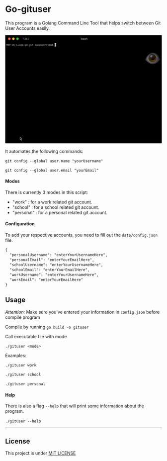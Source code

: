# Go-gituser

This program is a Golang Command Line Tool that helps switch between Git User Accounts easily.

![](demo.gif)

It automates the following commands:

```
git config --global user.name "yourUsername"
```

```
git config --global user.email "yourEmail"
```

#### Modes

There is currently 3 modes in this script:

- "work" : for a work related git account.
- "school" : for a school related git account.
- "personal" : for a personal related git account.

#### Configuration

To add your respective accounts, you need to fill out the `data/config.json` file.

```
{
  "personalUsername": "enterYourUsernameHere",
  "personalEmail": "enterYourEmailHere",
  "schoolUsername": "enterYourUsernameHere",
  "schoolEmail": "enterYourEmailHere",
  "workUsername": "enterYourUsernameHere",
  "workEmail": "enterYourEmailHere"
}

```

## Usage

<i>Attention: </i> Make sure you've entered your information in `config.json` before compile program

Compile by running `go build -o gituser`

Call executable file with mode

```
./gituser <mode>
```

Examples:

```
./gituser work
```

```
./gituser school
```

```
./gituser personal
```

#### Help

There is also a flag `--help` that will print some information about the program.

`./gituser --help`

<hr>

## License

This project is under [MIT LICENSE](LICENSE)
